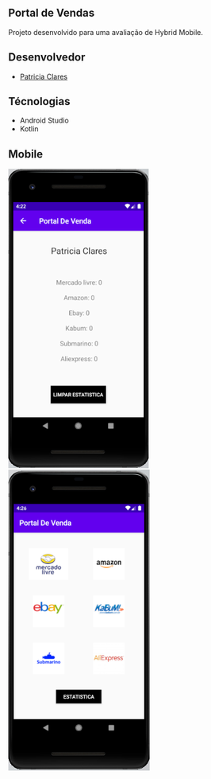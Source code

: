 ## Portal de Vendas

Projeto desenvolvido para uma avaliação de Hybrid Mobile.

## Desenvolvedor

<ul>
    <li><a href="https://github.com/PatriciaClares"> Patricia Clares</a></li>
</ul>

## Técnologias
<ul>
    <li>Android Studio</li>
    <li>Kotlin</li>
</ul>

## Mobile
![Estatistica](https://github.com/PatriciaClares/portal-de-vendas-FIAP/blob/master/statics/Estatistica.PNG)  ![Main](https://github.com/PatriciaClares/portal-de-vendas-FIAP/blob/master/statics/Main.PNG)
